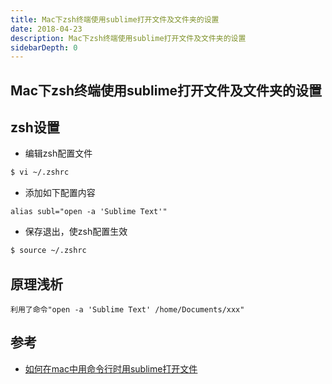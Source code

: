 ```yaml
---
title: Mac下zsh终端使用sublime打开文件及文件夹的设置
date: 2018-04-23
description: Mac下zsh终端使用sublime打开文件及文件夹的设置
sidebarDepth: 0
---
```


## Mac下zsh终端使用sublime打开文件及文件夹的设置

<!--# 简介
Mac下zsh终端使用sublime打开文件及文件夹的设置-->

## zsh设置
- 编辑zsh配置文件
```bash
$ vi ~/.zshrc
```

- 添加如下配置内容
```text
alias subl="open -a 'Sublime Text'"
```

- 保存退出，使zsh配置生效
```bash
$ source ~/.zshrc
```

## 原理浅析
```text
利用了命令"open -a 'Sublime Text' /home/Documents/xxx"
```

## 参考
- [如何在mac中用命令行时用sublime打开文件](https://segmentfault.com/q/1010000002397241)









